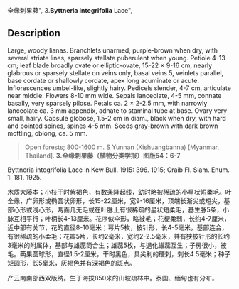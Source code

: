 全缘刺果藤",
3.**Byttneria integrifolia** Lace",

## Description
Large, woody lianas. Branchlets unarmed, purple-brown when dry, with several striate lines, sparsely stellate puberulent when young. Petiole 4-13 cm; leaf blade broadly ovate or elliptic-ovate, 15-22 × 9-16 cm, nearly glabrous or sparsely stellate on veins only, basal veins 5, veinlets parallel, base cordate or shallowly cordate, apex long acuminate or acute. Inflorescences umbel-like, slightly hairy. Pedicels slender, 4-7 cm, articulate near middle. Flowers 8-10 mm wide. Sepals lanceolate, 4-5 mm, connate basally, very sparsely pilose. Petals ca. 2 × 2-2.5 mm, with narrowly lanceolate ca. 3 mm appendix, adnate to staminal tube at base. Ovary very small, hairy. Capsule globose, 1.5-2 cm in diam., black when dry, with hard and pointed spines, spines 4-5 mm. Seeds gray-brown with dark brown mottling, oblong, ca. 5 mm.

> Open forests; 800-1600 m. S Yunnan (Xishuangbanna) [Myanmar, Thailand].
**3.全缘刺果藤（植物分类学报）图版54：6-7**

Byttneria integrifolia Lace in Kew Bull. 1915: 396. 1915; Craib Fl. Siam. Enum. 1: 181. 1925.

木质大藤本；小枝干时紫褐色，有数条隆起线，幼时略被稀疏的小星状短柔毛。叶全缘，广卵形或椭圆状卵形，长15-22厘米，宽9-16厘米，顶端长渐尖或短尖，基部心形或浅心形，两面几无毛或在叶脉上有很稀疏的星状短柔毛，基生脉5条，小脉互相平行；叶柄长4-13厘米。花序似伞形，略被毛；花梗柔弱，长约4-7厘米，近中部有关节，花的直径8-10毫米；萼片5枚，披针形，长4-5毫米，基部连合，有很稀疏的小柔毛；花瓣5片，长约2毫米，宽约2-2.5毫米，并有狭披针形的长约3毫米的附属体，基部与雄蕊筒合生；雄蕊5枚，与退化雄蕊互生；子房很小，被毛。蒴果圆球形，直径1.5-2厘米，干时黑色，具尖利的硬刺，刺长4 5毫米；种子矩圆形，长5毫米，灰褐色并有深褐色的斑点。

产云南南部西双版纳。生于海拔850米的山坡疏林中。泰国、缅甸也有分布。
